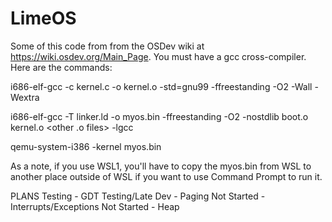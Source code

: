 # LimeOS
Some of this code from from the OSDev wiki at https://wiki.osdev.org/Main_Page. You must have a gcc cross-compiler. Here are the commands:

i686-elf-gcc -c kernel.c -o kernel.o -std=gnu99 -ffreestanding -O2 -Wall -Wextra

i686-elf-gcc -T linker.ld -o myos.bin -ffreestanding -O2 -nostdlib boot.o kernel.o <other .o files> -lgcc

qemu-system-i386 -kernel myos.bin

As a note, if you use WSL1, you'll have to copy the myos.bin from WSL to another place outside of WSL if you want to use Command Prompt to run it.
  
PLANS
  Testing - GDT
  Testing/Late Dev - Paging
  Not Started - Interrupts/Exceptions
  Not Started - Heap
